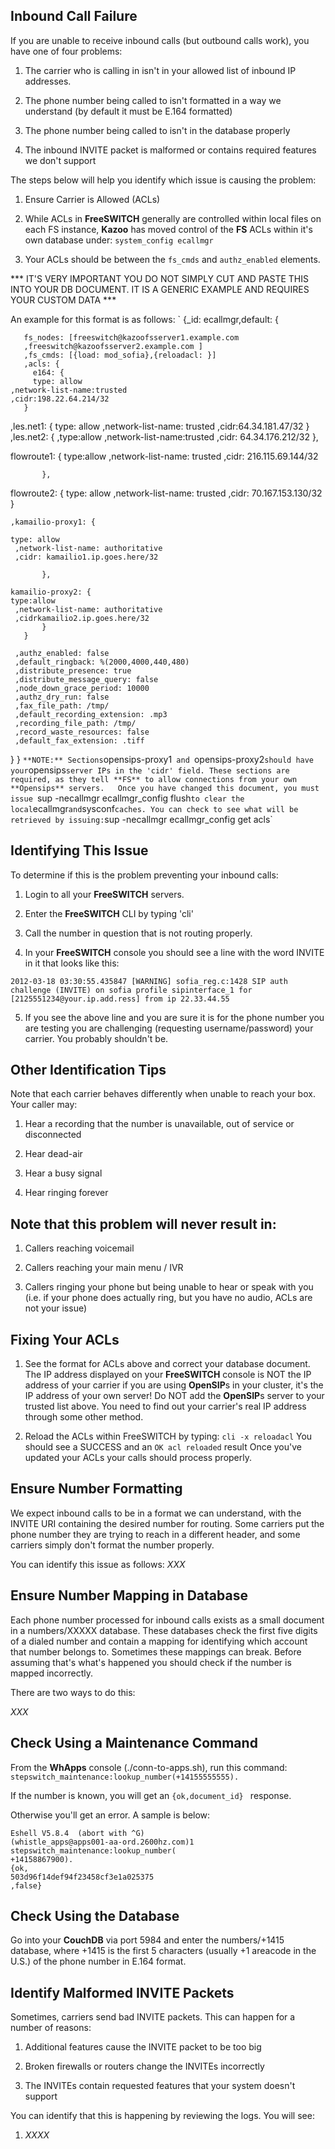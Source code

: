 ## Inbound Call Failure


If you are unable to receive inbound calls (but outbound calls work), you have one of four problems:

1. The carrier who is calling in isn't in your allowed list of inbound IP addresses.

2. The phone number being called to isn't formatted in a way we understand (by default it must be E.164 formatted)

3. The phone number being called to isn't in the database properly

4. The inbound INVITE packet is malformed or contains required features we don't support


The steps below will help you identify which issue is causing the problem:

1. Ensure Carrier is Allowed (ACLs)

2. While ACLs in **FreeSWITCH** generally are controlled within local files on each FS instance, **Kazoo** has moved control of the **FS** ACLs within it's own database under: `system_config ecallmgr`
 
3. Your ACLs should be between the `fs_cmds` and `authz_enabled` elements.


*** IT'S VERY IMPORTANT YOU DO NOT SIMPLY CUT AND PASTE THIS INTO YOUR DB DOCUMENT. IT IS A GENERIC EXAMPLE AND REQUIRES YOUR CUSTOM DATA ***


An example for this format is as follows:
`
{_id: ecallmgr,default: {
       
       fs_nodes: [freeswitch@kazoofsserver1.example.com
       ,freeswitch@kazoofsserver2.example.com ]
       ,fs_cmds: [{load: mod_sofia},{reloadacl: }]    
       ,acls: {
         e164: {
         type: allow
    ,network-list-name:trusted
    ,cidr:198.22.64.214/32
       }
 ,les.net1: { type: allow
 ,network-list-name: trusted
 ,cidr:64.34.181.47/32 }
 ,les.net2: {
 ,type:allow
 ,network-list-name:trusted
 ,cidr: 64.34.176.212/32
   },
           
flowroute1: {
   type:allow
  ,network-list-name: trusted
  ,cidr: 216.115.69.144/32

           },
           
flowroute2: {
   type: allow
     ,network-list-name: trusted
     ,cidr: 70.167.153.130/32
           }
           
    ,kamailio-proxy1: {
               
    type: allow
     ,network-list-name: authoritative
     ,cidr: kamailio1.ip.goes.here/32

           },
           
    kamailio-proxy2: {           
    type:allow
     ,network-list-name: authoritative
     ,cidrkamailio2.ip.goes.here/32
           }
       }
       
     ,authz_enabled: false
     ,default_ringback: %(2000,4000,440,480)
     ,distribute_presence: true
     ,distribute_message_query: false
     ,node_down_grace_period: 10000
     ,authz_dry_run: false
     ,fax_file_path: /tmp/
     ,default_recording_extension: .mp3
     ,recording_file_path: /tmp/
     ,record_waste_resources: false
     ,default_fax_extension: .tiff
  }
}
`
**NOTE:** Sections `opensips-proxy1` and `opensips-proxy2` should have your `opensips` server IPs in the 'cidr' field. These sections are required, as they tell **FS** to allow connections from your own **Opensips** servers.
 
Once you have changed this document, you must issue 
`sup -necallmgr ecallmgr_config flush` to clear the local `ecallmgr` and `sysconf` caches. You can check to see what will be retrieved by issuing: `sup -necallmgr ecallmgr_config get acls`
 
 
## Identifying This Issue

To determine if this is the problem preventing your inbound calls:

1. Login to all your **FreeSWITCH** servers.

2. Enter the **FreeSWITCH** CLI by typing 'cli'

3. Call the number in question that is not routing properly.

4. In your **FreeSWITCH** console you should see a line with the word INVITE in it that looks like this:

`2012-03-18 03:30:55.435847 [WARNING] sofia_reg.c:1428 SIP auth challenge (INVITE) on sofia profile sipinterface_1
for [2125551234@your.ip.add.ress] from ip 22.33.44.55`

5. If you see the above line and you are sure it is for the phone number you are testing you are challenging (requesting username/password) your carrier. You probably shouldn't be.


## Other Identification Tips

Note that each carrier behaves differently when unable to reach your box. Your caller may:

1. Hear a recording that the number is unavailable, out of service or disconnected

2. Hear dead-air

3. Hear a busy signal

4. Hear ringing forever


## Note that this problem will never result in:

1. Callers reaching voicemail

2. Callers reaching your main menu / IVR

3. Callers ringing your phone but being unable to hear or speak with you (i.e. if your phone does actually ring, but you have no audio, ACLs are not your issue)
 
## Fixing Your ACLs

1. See the format for ACLs above and correct your database document. The IP address displayed on your **FreeSWITCH** console is NOT the IP address of your carrier if you are using **OpenSIP**s in your cluster, it's the IP address of your own server! Do NOT add the **OpenSIP**s server to your trusted list above. You need to find out your carrier's real IP address through some other method.

2. Reload the ACLs within FreeSWITCH by typing: `cli -x reloadacl` You should see a SUCCESS and an `OK acl reloaded` result
Once you've updated your ACLs your calls should process properly.
 
## Ensure Number Formatting

We expect inbound calls to be in a format we can understand, with the INVITE URI containing the desired number for routing. Some carriers put the phone number they are trying to reach in a different header, and some carriers simply don't format the number properly. 

You can identify this issue as follows: *XXX*
 
## Ensure Number Mapping in Database

Each phone number processed for inbound calls exists as a small document in a numbers/XXXXX database. These databases check the first five digits of a dialed number and contain a mapping for identifying which account that number belongs to. Sometimes these mappings can break. Before assuming that's what's happened you should check if the number is mapped incorrectly. 

There are two ways to do this:

*XXX*


## Check Using a Maintenance Command

From the **WhApps** console (./conn-to-apps.sh), run this command: `stepswitch_maintenance:lookup_number(+14155555555).`

If the number is known, you will get an `{ok,document_id} ` response. 

Otherwise you'll get an error. A sample is below:

    Eshell V5.8.4  (abort with ^G)
    (whistle_apps@apps001-aa-ord.2600hz.com)1
    stepswitch_maintenance:lookup_number(
    +14158867900).
    {ok,
    503d96f14def94f23458cf3e1a025375
    ,false}


## Check Using the Database

Go into your **CouchDB** via port 5984 and enter the numbers/+1415 database, where +1415 is the first 5 characters (usually +1
areacode in the U.S.) of the phone number in E.164 format.
 

## Identify Malformed INVITE Packets

Sometimes, carriers send bad INVITE packets. This can happen for a number of reasons:

1. Additional features cause the INVITE packet to be too big

2. Broken firewalls or routers change the INVITEs incorrectly

3. The INVITEs contain requested features that your system doesn't support

You can identify that this is happening by reviewing the logs. You will see:

1. *XXXX*
 
